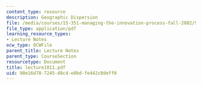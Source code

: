 ```yaml
---
content_type: resource
description: Geographic Dispersion
file: /media/courses/15-351-managing-the-innovation-process-fall-2002/90e16d787245d8c4e0bdfe442c0deff0_lecture1011.pdf
file_type: application/pdf
learning_resource_types:
- Lecture Notes
ocw_type: OCWFile
parent_title: Lecture Notes
parent_type: CourseSection
resourcetype: Document
title: lecture1011.pdf
uid: 90e16d78-7245-d8c4-e0bd-fe442c0deff0
---
```

